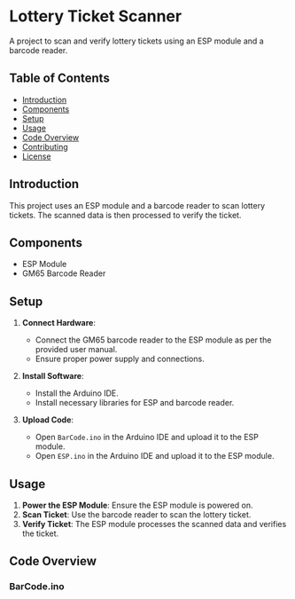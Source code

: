 # Lottery Ticket Scanner

A project to scan and verify lottery tickets using an ESP module and a barcode reader.

## Table of Contents
- [Introduction](#introduction)
- [Components](#components)
- [Setup](#setup)
- [Usage](#usage)
- [Code Overview](#code-overview)
- [Contributing](#contributing)
- [License](#license)

## Introduction

This project uses an ESP module and a barcode reader to scan lottery tickets. The scanned data is then processed to verify the ticket.

## Components

- ESP Module
- GM65 Barcode Reader

## Setup

1. **Connect Hardware**:
   - Connect the GM65 barcode reader to the ESP module as per the provided user manual.
   - Ensure proper power supply and connections.

2. **Install Software**:
   - Install the Arduino IDE.
   - Install necessary libraries for ESP and barcode reader.

3. **Upload Code**:
   - Open `BarCode.ino` in the Arduino IDE and upload it to the ESP module.
   - Open `ESP.ino` in the Arduino IDE and upload it to the ESP module.

## Usage

1. **Power the ESP Module**: Ensure the ESP module is powered on.
2. **Scan Ticket**: Use the barcode reader to scan the lottery ticket.
3. **Verify Ticket**: The ESP module processes the scanned data and verifies the ticket.

## Code Overview

### BarCode.ino

